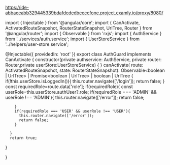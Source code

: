 https://ide-abbaeeabb329445339bdafdcdedbeeccfone.project.examly.io/proxy/8080/

import { Injectable } from '@angular/core';
import { CanActivate, ActivatedRouteSnapshot, RouterStateSnapshot, UrlTree, Router } from '@angular/router';
import { Observable } from 'rxjs';
import { AuthService } from '../services/auth.service';
import { UserStoreService } from '../helpers/user-store.service';

@Injectable({
  providedIn: 'root'
})
export class AuthGuard implements CanActivate {
  constructor(private authservice: AuthService,
    private router: Router,private userStore:UserStoreService) { }
  canActivate(
    route: ActivatedRouteSnapshot,
    state: RouterStateSnapshot): Observable<boolean | UrlTree> | Promise<boolean | UrlTree> | boolean | UrlTree {
      if(!this.userStore.isLoggedIn()){
        this.router.navigate(['/login']);
        return false;
      }
      const requiredRole=route.data['role'];
      if(requiredRole){
        const userRole=this.userStore.authUser?.role;
        if(requiredRole === 'ADMIN' && userRole !== 'ADMIN'){
          this.router.navigate(['/error']);
          return false;

        }
        if(requiredRole === 'USER' && userRole !== 'USER'){
          this.router.navigate(['/error']);
          return false;
        }

      }
      return true;
  }


}
